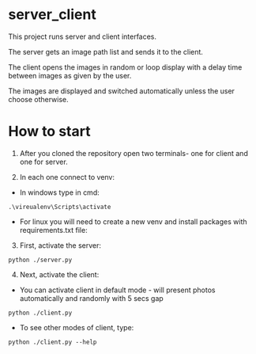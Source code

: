 # server_client
This project runs server and client interfaces.

The server gets an image path list and sends it to the client.

The client opens the images in random or loop display with a delay time between images
as given by the user. 

The images are displayed and switched automatically unless the user choose otherwise.

# How to start

1. After you cloned the repository open two terminals- one for client and one for server.
   
2. In each one connect to venv:
- In windows type in cmd:
```buildoutcfg
.\vireualenv\Scripts\activate
```
- For linux you will need to create a new venv and install packages with requirements.txt file:

3. First, activate the server:
```buildoutcfg
python ./server.py
```

4. Next, activate the client:
- You can activate client in default mode - will present photos automatically and randomly with 5 secs gap
```buildoutcfg
python ./client.py
```
- To see other modes of client, type:
```buildoutcfg
python ./client.py --help
```
